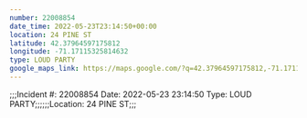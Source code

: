 ```yaml
---
number: 22008854
date_time: 2022-05-23T23:14:50+00:00
location: 24 PINE ST
latitude: 42.37964597175812
longitude: -71.17115325814632
type: LOUD PARTY
google_maps_link: https://maps.google.com/?q=42.37964597175812,-71.17115325814632
---
```


;;;Incident #: 22008854  Date: 2022-05-23 23:14:50   Type: LOUD PARTY;;;;;;Location: 24 PINE ST;;;
